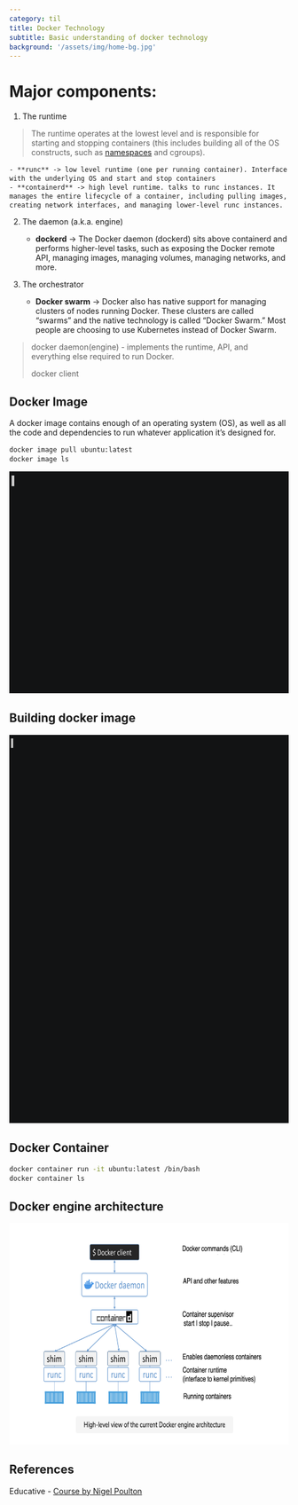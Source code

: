 ```yaml
---
category: til
title: Docker Technology
subtitle: Basic understanding of docker technology
background: '/assets/img/home-bg.jpg'
---
```


# Major components:
1. The runtime
>The runtime operates at the lowest level and is responsible for starting and stopping containers (this includes building all of the OS constructs, such as [namespaces](https://man7.org/linux/man-pages/man7/namespaces.7.html) and cgroups).

    - **runc** -> low level runtime (one per running container). Interface with the underlying OS and start and stop containers
    - **containerd** -> high level runtime. talks to runc instances. It manages the entire lifecycle of a container, including pulling images, creating network interfaces, and managing lower-level runc instances.

2. The daemon (a.k.a. engine)
    - **dockerd** -> The Docker daemon (dockerd) sits above containerd and performs higher-level tasks, such as exposing the Docker remote API, managing images, managing volumes, managing networks, and more.

3. The orchestrator
    - **Docker swarm** -> Docker also has native support for managing clusters of nodes running Docker. These clusters are called “swarms” and the native technology is called “Docker Swarm.” Most people are choosing to use Kubernetes instead of Docker Swarm.

> docker daemon(engine) - implements the runtime, API, and everything else required to run Docker.
> 
> docker client 


## Docker Image
A docker image contains enough of an operating system (OS), as well as all the code and dependencies to run whatever application it’s designed for.

```sh
docker image pull ubuntu:latest
docker image ls
```
<!--
![Output](/assets/gifs/docker_images.gif){ width=90% height=30 style="float:left; padding:16px"}
-->

<img src="/assets/gifs/docker_images.gif" alt="docker_images"
	title="Output" width="900" height="400" />

## Building docker image

<img src="/assets/gifs/docker_pswebapp_image_build.gif" alt="build_docker_image"
	title="Output" width="1000" height="700" />

## Docker Container

```sh
docker container run -it ubuntu:latest /bin/bash
docker container ls
```

## Docker engine architecture
<img src="/assets/img/docker_engine_architecture.png" alt="docker_engine"
	title="Output" width="900" height="400" />


## References
Educative - [Course by Nigel Poulton](https://www.educative.io/courses/beginners-guide-to-docker)
